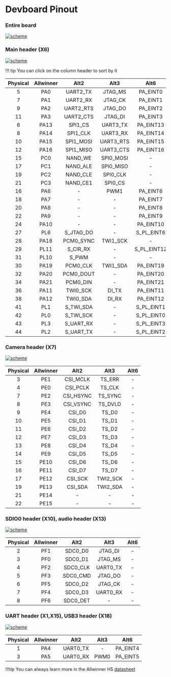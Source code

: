 # Devboard Pinout

### Entire board
<a href="../../img/pinout/dev_board_pinout.png" target="_blank"> ![scheme](../../img/pinout/dev_board_pinout.png)</a>

### Main header (X6)
<a href="../../img/pinout/X6.png" target="_blank"> ![scheme](../../img/pinout/X6.png)</a>

!!! tip
    You can click on the column header to sort by it

<div class="x6-header-table-start"></div>

|Physical|Allwinner|Alt2|Alt3|Alt6|
|:-:|:-:|:--:|:--:|:--:|
|5|PA0|UART2_TX|JTAG_MS|PA_EINT0|
|7|PA1|UART2_RX|JTAG_CK|PA_EINT1|
|9|PA2|UART2_RTS|JTAG_DO|PA_EINT2|
|11|PA3|UART2_CTS|JTAG_DI|PA_EINT3|
|6|PA13|SPI1_CS|UART3_TX|PA_EINT13|
|8|PA14|SPI1_CLK|UART3_RX|PA_EINT14|
|10|PA15|SPI1_MOSI|UART3_RTS|PA_EINT15|
|12|PA16|SPI1_MISO|UART3_CTS|PA_EINT16|
|15|PC0|NAND_WE|SPI0_MOSI|-|
|17|PC1|NAND_ALE|SPI0_MISO|-|
|19|PC2|NAND_CLE|SPI0_CLK|-|
|21|PC3|NAND_CE1|SPI0_CS|-|
|16|PA6|-|PWM1|PA_EINT6|
|18|PA7|-|-|PA_EINT7|
|20|PA8|-|-|PA_EINT8|
|22|PA9|-|-|PA_EINT9|
|24|PA10|-|-|PA_EINT10|
|27|PL6|S_JTAG_DO|-|S_PL_EINT6|
|28|PA18|PCM0_SYNC|TWI1_SCK|-|-|PA_EINT18|
|29|PL11|S_CIR_RX|-|S_PL_EINT12|
|31|PL10|S_PWM|-|-|-|S_PL_EINT10|
|30|PA19|PCM0_CLK|TWI1_SDA|PA_EINT19|
|32|PA20|PCM0_DOUT|-|PA_EINT20|
|34|PA21|PCM0_DIN|-|PA_EINT21|
|36|PA11|TWI0_SCK|DI_TX|PA_EINT11|
|38|PA12|TWI0_SDA|DI_RX|PA_EINT12|
|41|PL1|S_TWI_SDA|-|S_PL_EINT1|
|42|PL0|S_TWI_SCK|-|S_PL_EINT0|
|43|PL3|S_UART_RX|-|S_PL_EINT3|
|44|PL2|S_UART_TX|-|S_PL_EINT2|

### Camera header (X7)
<a href="../../img/pinout/X7.png" target="_blank"> ![scheme](../../img/pinout/X7.png)</a>

<div class="x7-header-table-start"></div>

|Physical|Allwinner|Alt2|Alt3|Alt6
|:-:|:-:|:--:|:--:|:--:|
|3|PE1|CSI_MCLK|TS_ERR|-|
|4|PE0|CSI_PCLK|TS_CLK|-|
|7|PE2|CSI_HSYNC|TS_SYNC|-|
|8|PE3|CSI_VSYNC|TS_DVLD|-|
|9|PE4|CSI_D0|TS_D0|-|
|10|PE5|CSI_D1|TS_D1|-|
|11|PE6|CSI_D2|TS_D2|-|
|12|PE7|CSI_D3|TS_D3|-|
|13|PE8|CSI_D4|TS_D4|-|
|14|PE9|CSI_D5|TS_D5|-|
|15|PE10|CSI_D6|TS_D6|-|
|16|PE11|CSI_D7|TS_D7|-|
|17|PE12|CSI_SCK|TWI2_SCK|-|
|19|PE13|CSI_SDA|TWI2_SDA|-|
|21|PE14|-|-|-|
|22|PE15|-|-|-|

### SDIO0 header (X10), audio header (X13)
<a href="../../img/pinout/X10_X13.png" target="_blank"> ![scheme](../../img/pinout/X10_X13.png)</a>

<div class="x10-header-table-start"></div>

|Physical|Allwinner|Alt2|Alt3|Alt6
|:-:|:-:|:--:|:--:|:--:|
|2|PF1|SDC0_D0|JTAG_DI|-|
|3|PF0|SDC0_D1|JTAG_MS|-|
|4|PF2|SDC0_CLK|UART0_TX|-|
|5|PF3|SDC0_CMD|JTAG_DO|-|
|6|PF5|SDC0_D2|JTAG_CK|-|
|7|PF4|SDC0_D3|UART0_RX|-|
|8|PF6|SDC0_DET|-|-|

### UART header (X1,X15), USB3 header (X18)
<a href="../../img/pinout/X1_X15_X18.png" target="_blank"> ![scheme](../../img/pinout/X1_X15_X18.png)</a>

|Physical|Allwinner|Alt2|Alt3|Alt6
|:-:|:-:|:--:|:--:|:--:|
|1|PA4|UART0_TX|-|PA_EINT4|
|3|PA5|UART0_RX|PWM0|PA_EINT5|

!!!tip
    You can always learn more in the Allwinner H5 [datasheet](../hardware-integration/allwinner.md)

<script src="https://ajax.googleapis.com/ajax/libs/jquery/3.3.1/jquery.min.js"></script>
<script src="https://cdnjs.cloudflare.com/ajax/libs/tablesort/5.0.2/tablesort.min.js"></script>
<script src="https://cdnjs.cloudflare.com/ajax/libs/tablesort/5.0.2/sorts/tablesort.number.min.js"></script>
<script type="text/javascript">
    $(document).ready(function() {
        new Tablesort($('div.x6-header-table-start').next().find('table')[0]);
        new Tablesort($('div.x7-header-table-start').next().find('table')[0]);
        new Tablesort($('div.x10-header-table-start').next().find('table')[0]);
    });
</script>
<script>
</script>
